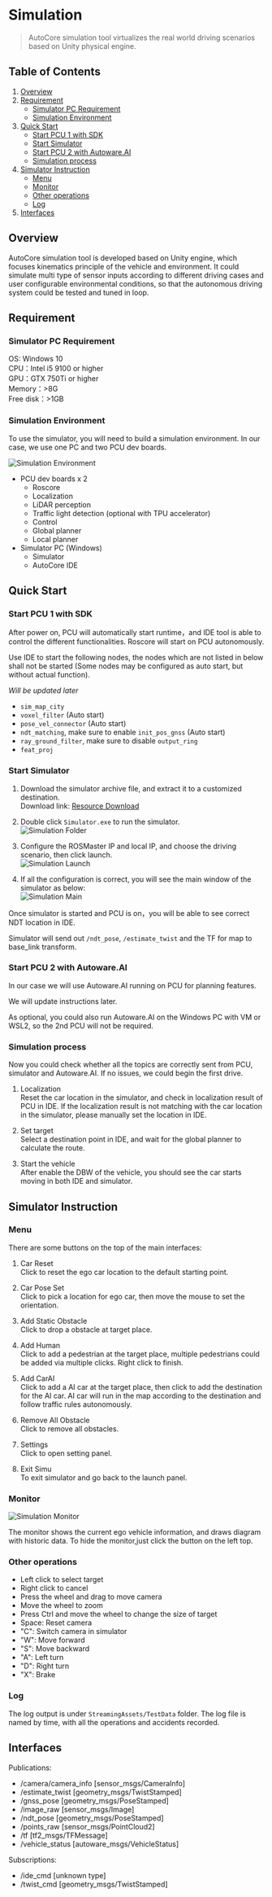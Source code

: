 # Simulation

> AutoCore simulation tool virtualizes the real world driving scenarios based on Unity physical engine.  

## Table of Contents
1. [Overview](#overview)
2. [Requirement](#requirement)
   - [Simulator PC Requirement](#simulator-pc-requirement)
   - [Simulation Environment](#simulation-environment)
3. [Quick Start](#quick-start)
   - [Start PCU 1 with SDK](#start-pcu-1-with-sdk)
   - [Start Simulator](#start-simulator)
   - [Start PCU 2 with Autoware.AI](#start-pcu-2-with-autowareai)
   - [Simulation process](#simulation-process)
4. [Simulator Instruction](#simulator-instruction)
   - [Menu](#menu)
   - [Monitor](#monitor)
   - [Other operations](#other-operations)
   - [Log](#log)
5. [Interfaces](#interfaces)


## Overview

AutoCore simulation tool is developed based on Unity engine, which focuses kinematics principle of the vehicle and environment. It could simulate multi type of sensor inputs according to different driving cases and user configurable environmental conditions, so that the autonomous driving system could be tested and tuned in loop.

## Requirement

### Simulator PC Requirement

OS: Windows 10  
CPU：Intel i5 9100 or higher  
GPU：GTX 750Ti or higher  
Memory：>8G  
Free disk：>1GB  

### Simulation Environment

To use the simulator, you will need to build a simulation environment. In our case, we use one PC and two PCU dev boards.

![Simulation Environment](images/Simulation_env.jpg "Simulation Environment")

- PCU dev boards x 2
  - Roscore
  - Localization
  - LiDAR perception
  - Traffic light detection (optional with TPU accelerator)
  - Control
  - Global planner
  - Local planner
- Simulator PC (Windows)
  - Simulator
  - AutoCore IDE

## Quick Start

### Start PCU 1 with SDK

After power on, PCU will automatically start runtime，and IDE tool is able to control the different functionalities. Roscore will start on PCU autonomously.

Use IDE to start the following nodes, the nodes which are not listed in below shall not be started (Some nodes may be configured as auto start, but without actual function).

*Will be updated later*

- `sim_map_city`
- `voxel_filter` (Auto start)
- `pose_vel_connector` (Auto start)
- `ndt_matching`, make sure to enable `init_pos_gnss` (Auto start)
- `ray_ground_filter`, make sure to disable `output_ring`
- `feat_proj`

### Start Simulator

1. Download the simulator archive file, and extract it to a customized destination.  
   Download link: [Resource Download](Resource_download.md#simulation)

2. Double click `Simulator.exe` to run the simulator.  
   ![Simulation Folder](images/Simulation_folder.png "Simulation Folder")
  
3. Configure the ROSMaster IP and local IP, and choose the driving scenario, then click launch.  
   ![Simulation Launch](images/Simulation_launch.jpg "Simulation Launch") 

4. If all the configuration is correct, you will see the main window of the simulator as below:  
   ![Simulation Main](images/Simulation_main.jpg "Simulation Main") 

Once simulator is started and PCU is on，you will be able to see correct NDT location in IDE.

Simulator will send out `/ndt_pose`, `/estimate_twist` and the TF for map to base_link transform. 

### Start PCU 2 with Autoware.AI

In our case we will use Autoware.AI running on PCU for planning features.

We will update instructions later.

As optional, you could also run Autoware.AI on the Windows PC with VM or WSL2, so the 2nd PCU will not be required.

### Simulation process

Now you could check whether all the topics are correctly sent from PCU, simulator and Autoware.AI. If no issues, we could begin the first drive.

1. Localization  
   Reset the car location in the simulator, and check in localization result of PCU in IDE. If the localization result is not matching with the car location in the simulator, please manually set the location in IDE.

2. Set target  
   Select a destination point in IDE, and wait for the global planner to calculate the route.

3. Start the vehicle  
   After enable the DBW of the vehicle, you should see the car starts moving in both IDE and simulator.

## Simulator Instruction

### Menu

There are some buttons on the top of the main interfaces:

1. Car Reset  
   Click to reset the ego car location to the default starting point.

2. Car Pose Set  
   Click to pick a location for ego car, then move the mouse to set the orientation.

3. Add Static Obstacle  
   Click to drop a obstacle at target place.

4. Add Human  
   Click to add a pedestrian at the target place, multiple pedestrians could be added via multiple clicks. Right click to finish. 

5. Add CarAI  
   Click to add a AI car at the target place, then click to add the destination for the AI car. AI car will run in the map according to the destination and follow traffic rules autonomously.

6. Remove All Obstacle  
   Click to remove all obstacles.

7. Settings  
   Click to open setting panel.

8. Exit Simu  
   To exit simulator and go back to the launch panel.

### Monitor

![Simulation Monitor](images/Simulation_monitor.jpg "Simulation Monitor")

The monitor shows the current ego vehicle information, and draws diagram with historic data. To hide the monitor,just click the button on the left top. 

### Other operations

- Left click to select target
- Right click to cancel
- Press the wheel and drag to move camera
- Move the wheel to zoom
- Press Ctrl and move the wheel to change the size of target
- Space: Reset camera
- "C": Switch camera in simulator
- "W": Move forward
- "S": Move backward
- "A": Left turn
- "D": Right turn
- "X": Brake

### Log

The log output is under `StreamingAssets/TestData` folder. The log file is named by time, with all the operations and accidents recorded.

## Interfaces

Publications:  
* /camera/camera_info [sensor_msgs/CameraInfo]  
* /estimate_twist [geometry_msgs/TwistStamped]  
* /gnss_pose [geometry_msgs/PoseStamped]  
* /image_raw [sensor_msgs/Image]  
* /ndt_pose [geometry_msgs/PoseStamped]  
* /points_raw [sensor_msgs/PointCloud2]  
* /tf [tf2_msgs/TFMessage]  
* /vehicle_status [autoware_msgs/VehicleStatus]  

Subscriptions:  
* /ide_cmd [unknown type]  
* /twist_cmd [geometry_msgs/TwistStamped]  


